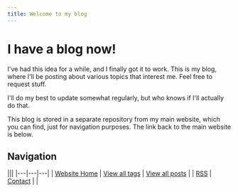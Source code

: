 ```yaml
---
title: Welcome to my blog
---
```


# I have a blog now!

I've had this idea for a while, and I finally got it to work. This is my blog, where I'll be posting about various topics that interest me. Feel free to request stuff.

I'll do my best to update somewhat regularly, but who knows if I'll actually do that.

This blog is stored in a separate repository from my main website, which you can find, just for navigation purposes. The link back to the main website is below.

## Navigation
|||
|---|---|---|
| [Website Home](/)     | [View all tags](/blog/tags/) | [View all posts](/blog/posts/) |
| [RSS](/blog/feed.xml) | [Contact](/blog/contact/)    |                                |

